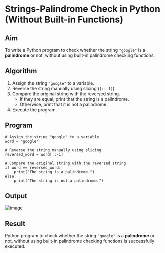 # Strings-Palindrome Check in Python (Without Built-in Functions)

## Aim
To write a Python program to check whether the string `"google"` is a **palindrome** or not, without using built-in palindrome checking functions.

## Algorithm
1. Assign the string `"google"` to a variable.
2. Reverse the string manually using slicing (`[::-1]`).
3. Compare the original string with the reversed string.
   - If they are equal, print that the string is a palindrome.
   - Otherwise, print that it is not a palindrome.
4. Execute the program.

## Program
```
# Assign the string "google" to a variable
word = "google"

# Reverse the string manually using slicing
reversed_word = word[::-1]

# Compare the original string with the reversed string
if word == reversed_word:
    print("The string is a palindrome.")
else:
    print("The string is not a palindrome.")
```

## Output
![image](https://github.com/user-attachments/assets/92bf7431-bfbd-4b0a-be2c-9825119b3925)


## Result
Python program to check whether the string `"google"` is a **palindrome** or not, without using built-in palindrome checking functions is successfully executed.
